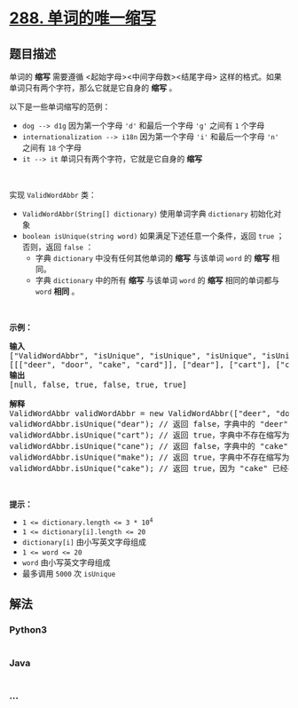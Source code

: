 # [288. 单词的唯一缩写](https://leetcode-cn.com/problems/unique-word-abbreviation)



## 题目描述

<!-- 这里写题目描述 -->

<p>单词的 <strong>缩写</strong> 需要遵循 <起始字母><中间字母数><结尾字母> 这样的格式。如果单词只有两个字符，那么它就是它自身的 <strong>缩写</strong> 。</p>

<p>以下是一些单词缩写的范例：</p>

<ul>
	<li><code>dog --> d1g</code> 因为第一个字母 <code>'d'</code> 和最后一个字母 <code>'g'</code> 之间有 <code>1</code> 个字母</li>
	<li><code>internationalization --> i18n</code> 因为第一个字母 <code>'i'</code> 和最后一个字母 <code>'n'</code> 之间有 <code>18</code> 个字母</li>
	<li><code>it --> it</code> 单词只有两个字符，它就是它自身的 <strong>缩写</strong></li>
</ul>

<p> </p>

<p>实现 <code>ValidWordAbbr</code> 类：</p>

<ul>
	<li><code>ValidWordAbbr(String[] dictionary)</code> 使用单词字典 <code>dictionary</code> 初始化对象</li>
	<li><code>boolean isUnique(string word)</code> 如果满足下述任意一个条件，返回 <code>true</code> ；否则，返回 <code>false</code> ：
	<ul>
		<li>字典 <code>dictionary</code> 中没有任何其他单词的 <strong>缩写</strong> 与该单词 <code>word</code> 的 <strong>缩写</strong> 相同。</li>
		<li>字典 <code>dictionary</code> 中的所有 <strong>缩写</strong> 与该单词 <code>word</code> 的 <strong>缩写</strong> 相同的单词都与 <code>word</code> <strong>相同</strong> 。</li>
	</ul>
	</li>
</ul>

<p> </p>

<p><strong>示例：</strong></p>

<pre>
<strong>输入</strong>
["ValidWordAbbr", "isUnique", "isUnique", "isUnique", "isUnique", "isUnique"]
[[["deer", "door", "cake", "card"]], ["dear"], ["cart"], ["cane"], ["make"], ["cake"]]
<strong>输出
</strong>[null, false, true, false, true, true]

<strong>解释</strong>
ValidWordAbbr validWordAbbr = new ValidWordAbbr(["deer", "door", "cake", "card"]);
validWordAbbr.isUnique("dear"); // 返回 false，字典中的 "deer" 与输入 "dear" 的缩写都是 "d2r"，但这两个单词不相同
validWordAbbr.isUnique("cart"); // 返回 true，字典中不存在缩写为 "c2t" 的单词
validWordAbbr.isUnique("cane"); // 返回 false，字典中的 "cake" 与输入 "cane" 的缩写都是 "c2e"，但这两个单词不相同
validWordAbbr.isUnique("make"); // 返回 true，字典中不存在缩写为 "m2e" 的单词
validWordAbbr.isUnique("cake"); // 返回 true，因为 "cake" 已经存在于字典中，并且字典中没有其他缩写为 "c2e" 的单词
</pre>

<p> </p>

<p><strong>提示：</strong></p>

<ul>
	<li><code>1 <= dictionary.length <= 3 * 10<sup>4</sup></code></li>
	<li><code>1 <= dictionary[i].length <= 20</code></li>
	<li><code>dictionary[i]</code> 由小写英文字母组成</li>
	<li><code>1 <= word <= 20</code></li>
	<li><code>word</code> 由小写英文字母组成</li>
	<li>最多调用 <code>5000</code> 次 <code>isUnique</code></li>
</ul>


## 解法

<!-- 这里可写通用的实现逻辑 -->

<!-- tabs:start -->

### **Python3**

<!-- 这里可写当前语言的特殊实现逻辑 -->

```python

```

### **Java**

<!-- 这里可写当前语言的特殊实现逻辑 -->

```java

```

### **...**

```

```

<!-- tabs:end -->
